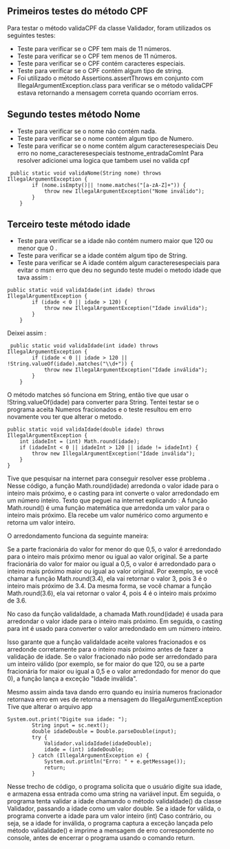 ## Primeiros testes do método CPF
Para testar o método validaCPF da classe Validador, foram utilizados os seguintes testes:

- Teste para verificar se o CPF tem mais de 11 números.
- Teste para verificar se o CPF tem menos de 11 números.
- Teste para verificar se o CPF contém caracteres especiais.
- Teste para verificar se o CPF contém algum tipo de string.
- Foi utilizado o método Assertions.assertThrows em conjunto com IllegalArgumentException.class para verificar se o método validaCPF estava retornando a mensagem correta quando ocorriam erros.
## Segundo testes  método Nome
- Teste para verificar se o nome não contém nada.
- Teste para verificar se o nome contém algum tipo de Numero.
- Teste para verificar se o nome contém algum caracteresespeciais
Deu erro no nome_caracteresespeciais testnome_entradaComInt
Para resolver adicionei uma logica que tambem usei no valida cpf

```
 public static void validaNome(String nome) throws IllegalArgumentException {
        if (nome.isEmpty()|| !nome.matches("[a-zA-Z]+")) {
            throw new IllegalArgumentException("Nome inválido");
        }
    }
```
## Terceiro teste método idade
- Teste para verificar se a idade não contém numero maior que 120 ou menor que 0 .
- Teste para verificar se a idade contém algum tipo de String.
- Teste para verificar se A idade contém algum caracteresespeciais
para evitar o msm erro que deu no segundo teste mudei o metodo idade que tava assim :
```
public static void validaIdade(int idade) throws IllegalArgumentException {
        if (idade < 0 || idade > 120) {
            throw new IllegalArgumentException("Idade inválida");
        }
    }
```
Deixei assim :
```
 public static void validaIdade(int idade) throws IllegalArgumentException {
        if (idade < 0 || idade > 120 || !String.valueOf(idade).matches("\\d+")) {
            throw new IllegalArgumentException("Idade inválida");
        }
    }
```
O método matches só funciona em String, então tive que usar o !String.valueOf(idade) para converter para String. 
Tentei testar se o programa aceita Numeros fracionados e o teste resultou em erro novamente vou ter que alterar o metodo.
```
public static void validaIdade(double idade) throws IllegalArgumentException {
    int idadeInt = (int) Math.round(idade);
    if (idadeInt < 0 || idadeInt > 120 || idade != idadeInt) {
        throw new IllegalArgumentException("Idade inválida");
    }
}
```
Tive que pesquisar na internet para conseguir resolver esse problema .
Nesse código, a função Math.round(idade) arredonda o valor idade para o inteiro mais próximo, e o casting para int converte o valor arredondado em um número inteiro.
Texto que peguei na internet explicando :
A função Math.round() é uma função matemática que arredonda um valor para o inteiro mais próximo. Ela recebe um valor numérico como argumento e retorna um valor inteiro.

O arredondamento funciona da seguinte maneira:

Se a parte fracionária do valor for menor do que 0,5, o valor é arredondado para o inteiro mais próximo menor ou igual ao valor original.
Se a parte fracionária do valor for maior ou igual a 0,5, o valor é arredondado para o inteiro mais próximo maior ou igual ao valor original.
Por exemplo, se você chamar a função Math.round(3.4), ela vai retornar o valor 3, pois 3 é o inteiro mais próximo de 3.4. Da mesma forma, se você chamar a função Math.round(3.6), ela vai retornar o valor 4, pois 4 é o inteiro mais próximo de 3.6.

No caso da função validaIdade, a chamada Math.round(idade) é usada para arredondar o valor idade para o inteiro mais próximo. Em seguida, o casting para int é usado para converter o valor arredondado em um número inteiro.

Isso garante que a função validaIdade aceite valores fracionados e os arredonde corretamente para o inteiro mais próximo antes de fazer a validação de idade. Se o valor fracionado não pode ser arredondado para um inteiro válido (por exemplo, se for maior do que 120, ou se a parte fracionária for maior ou igual a 0,5 e o valor arredondado for menor do que 0), a função lança a exceção "Idade inválida".

Mesmo assim ainda tava dando erro quando eu insiria numeros fracionador retornava erro em ves de retorna a mensagem do IllegalArgumentException
Tive que alterar o arquivo app
```
System.out.print("Digite sua idade: ");
        String input = sc.next();
        double idadeDouble = Double.parseDouble(input);
        try {
            Validador.validaIdade(idadeDouble);
            idade = (int) idadeDouble;
        } catch (IllegalArgumentException e) {
            System.out.println("Erro: " + e.getMessage());
            return;
        }
```
Nesse trecho de código, o programa solicita que o usuário digite sua idade, e armazena essa entrada como uma string na variável input. Em seguida, o programa tenta validar a idade chamando o método validaIdade() da classe Validador, passando a idade como um valor double. Se a idade for válida, o programa converte a idade para um valor inteiro (int) Caso contrário, ou seja, se a idade for inválida, o programa captura a exceção lançada pelo método validaIdade() e imprime a mensagem de erro correspondente no console, antes de encerrar o programa usando o comando return.